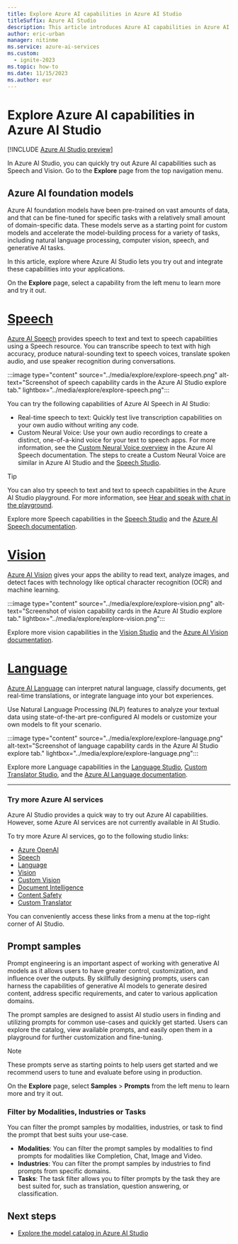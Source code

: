 ```yaml
---
title: Explore Azure AI capabilities in Azure AI Studio
titleSuffix: Azure AI Studio
description: This article introduces Azure AI capabilities in Azure AI Studio.
author: eric-urban
manager: nitinme
ms.service: azure-ai-services
ms.custom:
  - ignite-2023
ms.topic: how-to
ms.date: 11/15/2023
ms.author: eur
---
```


# Explore Azure AI capabilities in Azure AI Studio

[!INCLUDE [Azure AI Studio preview](../includes/preview-ai-studio.md)]

In Azure AI Studio, you can quickly try out Azure AI capabilities such as Speech and Vision. Go to the **Explore** page from the top navigation menu.

## Azure AI foundation models

Azure AI foundation models have been pre-trained on vast amounts of data, and that can be fine-tuned for specific tasks with a relatively small amount of domain-specific data. These models serve as a starting point for custom models and accelerate the model-building process for a variety of tasks, including natural language processing, computer vision, speech, and generative AI tasks. 

In this article, explore where Azure AI Studio lets you try out and integrate these capabilities into your applications.

On the **Explore** page, select a capability from the left menu to learn more and try it out.


# [Speech](#tab/speech)

[Azure AI Speech](/azure/ai-services/speech-service/) provides speech to text and text to speech capabilities using a Speech resource. You can transcribe speech to text with high accuracy, produce natural-sounding text to speech voices, translate spoken audio, and use speaker recognition during conversations.

:::image type="content" source="../media/explore/explore-speech.png" alt-text="Screenshot of speech capability cards in the Azure AI Studio explore tab." lightbox="../media/explore/explore-speech.png":::

You can try the following capabilities of Azure AI Speech in AI Studio:
- Real-time speech to text: Quickly test live transcription capabilities on your own audio without writing any code.
- Custom Neural Voice: Use your own audio recordings to create a distinct, one-of-a-kind voice for your text to speech apps. For more information, see the [Custom Neural Voice overview](../../ai-services/speech-service/custom-neural-voice.md) in the Azure AI Speech documentation. The steps to create a Custom Neural Voice are similar in Azure AI Studio and the [Speech Studio](https://aka.ms/speechstudio/).

> [!TIP]
> You can also try speech to text and text to speech capabilities in the Azure AI Studio playground. For more information, see [Hear and speak with chat in the playground](../quickstarts/hear-speak-playground.md).

Explore more Speech capabilities in the [Speech Studio](https://aka.ms/speechstudio/) and the [Azure AI Speech documentation](/azure/ai-services/speech-service/).

# [Vision](#tab/vision)

[Azure AI Vision](/azure/ai-services/computer-vision/) gives your apps the ability to read text, analyze images, and detect faces with technology like optical character recognition (OCR) and machine learning. 

:::image type="content" source="../media/explore/explore-vision.png" alt-text="Screenshot of vision capability cards in the Azure AI Studio explore tab." lightbox="../media/explore/explore-vision.png":::

Explore more vision capabilities in the [Vision Studio](https://portal.vision.cognitive.azure.com/) and the [Azure AI Vision documentation](/azure/ai-services/computer-vision/).


# [Language](#tab/language)

[Azure AI Language](/azure/ai-services/language-service/) can interpret natural language, classify documents, get real-time translations, or integrate language into your bot experiences.

Use Natural Language Processing (NLP) features to analyze your textual data using state-of-the-art pre-configured AI models or customize your own models to fit your scenario.

:::image type="content" source="../media/explore/explore-language.png" alt-text="Screenshot of language capability cards in the Azure AI Studio explore tab." lightbox="../media/explore/explore-language.png":::

Explore more Language capabilities in the [Language Studio](https://language.cognitive.azure.com/), [Custom Translator Studio](https://portal.customtranslator.azure.ai/), and the [Azure AI Language documentation](/azure/ai-services/language-service/).

---

### Try more Azure AI services

Azure AI Studio provides a quick way to try out Azure AI capabilities. However, some Azure AI services are not currently available in AI Studio.

To try more Azure AI services, go to the following studio links:

- [Azure OpenAI](https://oai.azure.com/)
- [Speech](https://speech.microsoft.com/)
- [Language](https://language.cognitive.azure.com/)
- [Vision](https://portal.vision.cognitive.azure.com/)
- [Custom Vision](https://www.customvision.ai/)
- [Document Intelligence](https://formrecognizer.appliedai.azure.com/)
- [Content Safety](https://contentsafety.cognitive.azure.com/)
- [Custom Translator](https://portal.customtranslator.azure.ai/)

You can conveniently access these links from a menu at the top-right corner of AI Studio.


## Prompt samples

Prompt engineering is an important aspect of working with generative AI models as it allows users to have greater control, customization, and influence over the outputs. By skillfully designing prompts, users can harness the capabilities of generative AI models to generate desired content, address specific requirements, and cater to various application domains.   

The prompt samples are designed to assist AI studio users in finding and utilizing prompts for common use-cases and quickly get started. Users can explore the catalog, view available prompts, and easily open them in a playground for further customization and fine-tuning. 

> [!NOTE]
> These prompts serve as starting points to help users get started and we recommend users to tune and evaluate before using in production. 

On the **Explore** page, select **Samples** > **Prompts** from the left menu to learn more and try it out.

### Filter by Modalities, Industries or Tasks 

You can filter the prompt samples by modalities, industries, or task to find the prompt that best suits your use-case. 

- **Modalities**: You can filter the prompt samples by modalities to find prompts for modalities like Completion, Chat, Image and Video.  
- **Industries**: You can filter the prompt samples by industries to find prompts from specific domains.  
- **Tasks**: The task filter allows you to filter prompts by the task they are best suited for, such as translation, question answering, or classification. 


## Next steps

- [Explore the model catalog in Azure AI Studio](model-catalog.md)

